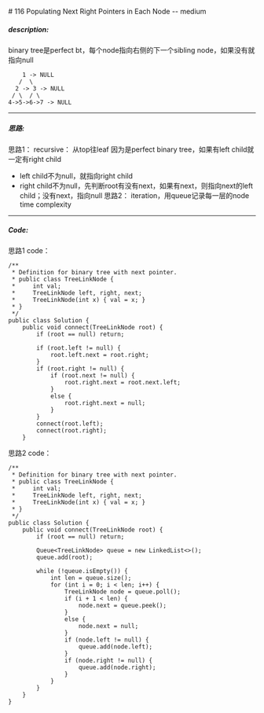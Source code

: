 \# 116 Populating Next Right Pointers in Each Node -- medium
##### description:
binary tree是perfect bt，每个node指向右侧的下一个sibling node，如果没有就指向null
```
    1 -> NULL
   /  \
  2 -> 3 -> NULL
 / \  / \
4->5->6->7 -> NULL
```
****************
##### 思路:
思路1：
recursive：
从top往leaf
因为是perfect binary tree，如果有left child就一定有right child
- left child不为null，就指向right child
- right child不为null，先判断root有没有next，如果有next，则指向next的left child；没有next，指向null
思路2：
iteration，用queue记录每一层的node
time complexity
**********
##### Code:
思路1 code：
```
/**
 * Definition for binary tree with next pointer.
 * public class TreeLinkNode {
 *     int val;
 *     TreeLinkNode left, right, next;
 *     TreeLinkNode(int x) { val = x; }
 * }
 */
public class Solution {
    public void connect(TreeLinkNode root) {
        if (root == null) return;

        if (root.left != null) {
            root.left.next = root.right;
        }
        if (root.right != null) {
            if (root.next != null) {
                root.right.next = root.next.left;
            }
            else {
                root.right.next = null;
            }
        }
        connect(root.left);
        connect(root.right);
    }
```
思路2 code：
```
/**
 * Definition for binary tree with next pointer.
 * public class TreeLinkNode {
 *     int val;
 *     TreeLinkNode left, right, next;
 *     TreeLinkNode(int x) { val = x; }
 * }
 */
public class Solution {
    public void connect(TreeLinkNode root) {
        if (root == null) return;

        Queue<TreeLinkNode> queue = new LinkedList<>();
        queue.add(root);

        while (!queue.isEmpty()) {
            int len = queue.size();
            for (int i = 0; i < len; i++) {
                TreeLinkNode node = queue.poll();
                if (i + 1 < len) {
                    node.next = queue.peek();
                }
                else {
                    node.next = null;
                }
                if (node.left != null) {
                    queue.add(node.left);
                }
                if (node.right != null) {
                    queue.add(node.right);
                }
            }
        }
    }
}
```
